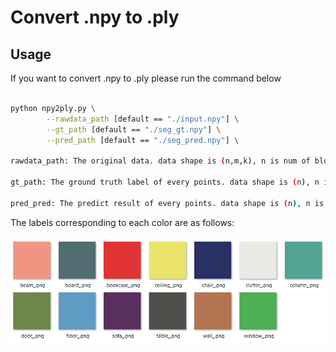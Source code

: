 # Convert .npy to .ply

## Usage

If you want to convert .npy to .ply please run the command below

```bash 

python npy2ply.py \
        --rawdata_path [default == "./input.npy"] \
        --gt_path [default == "./seg_gt.npy"] \
        --pred_path [default == "./seg_pred.npy"] \

rawdata_path: The original data. data shape is (n,m,k), n is num of blocks, m is point information(XYZRGB...), k is num of points

gt_path: The ground truth label of every points. data shape is (n), n is the num of points.

pred_pred: The predict result of every points. data shape is (n), n is the num of points.

```
The labels corresponding to each color are as follows:

![image](https://github.com/KaivinC/Pointcloud-npy2ply/blob/master/image/colors.png)
